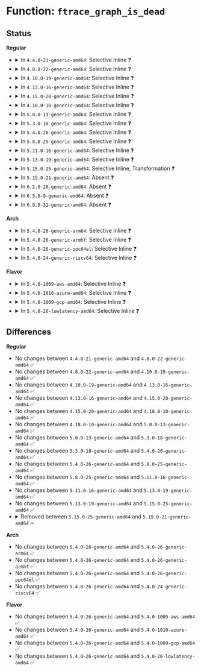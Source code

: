 # Function: <code>ftrace_graph_is_dead</code>

## Status
<b>Regular</b>
<ul>
<li>
<details>
<summary>In <code>4.4.0-21-generic-amd64</code>: Selective Inline ❓</summary>

```c
bool ftrace_graph_is_dead()
```

```json
{
  "name": "ftrace_graph_is_dead",
  "collision_type": "Unique Global",
  "inline_type": "Selective",
  "funcs": [
    {
      "addr": 18446744071580258960,
      "name": "ftrace_graph_is_dead",
      "external": true,
      "loc": "kernel/trace/trace_functions_graph.c:26",
      "file": "kernel/trace/trace_functions_graph.c",
      "inline": "not declared, inlined",
      "caller_inline": [],
      "caller_func": [
        "arch/x86/kernel/ftrace.c:prepare_ftrace_return"
      ]
    }
  ],
  "symbols": [
    {
      "addr": 18446744071580258960,
      "name": "ftrace_graph_is_dead",
      "section": ".text",
      "bind": "STB_GLOBAL",
      "size": 13
    }
  ]
}
```
</details>
</li>
<li>
<details>
<summary>In <code>4.8.0-22-generic-amd64</code>: Selective Inline ❓</summary>

```c
bool ftrace_graph_is_dead()
```

```json
{
  "name": "ftrace_graph_is_dead",
  "collision_type": "Unique Global",
  "inline_type": "Selective",
  "funcs": [
    {
      "addr": 18446744071580302160,
      "name": "ftrace_graph_is_dead",
      "external": true,
      "loc": "kernel/trace/trace_functions_graph.c:27",
      "file": "kernel/trace/trace_functions_graph.c",
      "inline": "not declared, inlined",
      "caller_inline": [],
      "caller_func": [
        "arch/x86/kernel/ftrace.c:prepare_ftrace_return"
      ]
    }
  ],
  "symbols": [
    {
      "addr": 18446744071580302160,
      "name": "ftrace_graph_is_dead",
      "section": ".text",
      "bind": "STB_GLOBAL",
      "size": 13
    }
  ]
}
```
</details>
</li>
<li>
<details>
<summary>In <code>4.10.0-19-generic-amd64</code>: Selective Inline ❓</summary>

```c
bool ftrace_graph_is_dead()
```

```json
{
  "name": "ftrace_graph_is_dead",
  "collision_type": "Unique Global",
  "inline_type": "Selective",
  "funcs": [
    {
      "addr": 18446744071580348032,
      "name": "ftrace_graph_is_dead",
      "external": true,
      "loc": "kernel/trace/trace_functions_graph.c:27",
      "file": "kernel/trace/trace_functions_graph.c",
      "inline": "not declared, inlined",
      "caller_inline": [],
      "caller_func": [
        "arch/x86/kernel/ftrace.c:prepare_ftrace_return"
      ]
    }
  ],
  "symbols": [
    {
      "addr": 18446744071580348032,
      "name": "ftrace_graph_is_dead",
      "section": ".text",
      "bind": "STB_GLOBAL",
      "size": 13
    }
  ]
}
```
</details>
</li>
<li>
<details>
<summary>In <code>4.13.0-16-generic-amd64</code>: Selective Inline ❓</summary>

```c
bool ftrace_graph_is_dead()
```

```json
{
  "name": "ftrace_graph_is_dead",
  "collision_type": "Unique Global",
  "inline_type": "Selective",
  "funcs": [
    {
      "addr": 18446744071580360864,
      "name": "ftrace_graph_is_dead",
      "external": true,
      "loc": "kernel/trace/trace_functions_graph.c:27",
      "file": "kernel/trace/trace_functions_graph.c",
      "inline": "not declared, inlined",
      "caller_inline": [],
      "caller_func": [
        "arch/x86/kernel/ftrace.c:prepare_ftrace_return"
      ]
    }
  ],
  "symbols": [
    {
      "addr": 18446744071580360864,
      "name": "ftrace_graph_is_dead",
      "section": ".text",
      "bind": "STB_GLOBAL",
      "size": 13
    }
  ]
}
```
</details>
</li>
<li>
<details>
<summary>In <code>4.15.0-20-generic-amd64</code>: Selective Inline ❓</summary>

```c
bool ftrace_graph_is_dead()
```

```json
{
  "name": "ftrace_graph_is_dead",
  "collision_type": "Unique Global",
  "inline_type": "Selective",
  "funcs": [
    {
      "addr": 18446744071580414512,
      "name": "ftrace_graph_is_dead",
      "external": true,
      "loc": "kernel/trace/trace_functions_graph.c:28",
      "file": "kernel/trace/trace_functions_graph.c",
      "inline": "not declared, inlined",
      "caller_inline": [],
      "caller_func": [
        "arch/x86/kernel/ftrace.c:prepare_ftrace_return"
      ]
    }
  ],
  "symbols": [
    {
      "addr": 18446744071580414512,
      "name": "ftrace_graph_is_dead",
      "section": ".text",
      "bind": "STB_GLOBAL",
      "size": 13
    }
  ]
}
```
</details>
</li>
<li>
<details>
<summary>In <code>4.18.0-10-generic-amd64</code>: Selective Inline ❓</summary>

```c
bool ftrace_graph_is_dead()
```

```json
{
  "name": "ftrace_graph_is_dead",
  "collision_type": "Unique Global",
  "inline_type": "Selective",
  "funcs": [
    {
      "addr": 18446744071580476240,
      "name": "ftrace_graph_is_dead",
      "external": true,
      "loc": "kernel/trace/trace_functions_graph.c:28",
      "file": "kernel/trace/trace_functions_graph.c",
      "inline": "not declared, inlined",
      "caller_inline": [
        "kernel/trace/trace_functions_graph.c:ftrace_push_return_trace"
      ],
      "caller_func": [
        "arch/x86/kernel/ftrace.c:prepare_ftrace_return"
      ]
    }
  ],
  "symbols": [
    {
      "addr": 18446744071580476208,
      "name": "ftrace_graph_is_dead",
      "section": ".text",
      "bind": "STB_GLOBAL",
      "size": 8
    }
  ]
}
```
</details>
</li>
<li>
<details>
<summary>In <code>5.0.0-13-generic-amd64</code>: Selective Inline ❓</summary>

```c
bool ftrace_graph_is_dead()
```

```json
{
  "name": "ftrace_graph_is_dead",
  "collision_type": "Unique Global",
  "inline_type": "Selective",
  "funcs": [
    {
      "addr": 18446744071580550276,
      "name": "ftrace_graph_is_dead",
      "external": true,
      "loc": "kernel/trace/fgraph.c:39",
      "file": "kernel/trace/fgraph.c",
      "inline": "not declared, inlined",
      "caller_inline": [
        "kernel/trace/fgraph.c:function_graph_enter"
      ],
      "caller_func": [
        "arch/x86/kernel/ftrace.c:prepare_ftrace_return"
      ]
    }
  ],
  "symbols": [
    {
      "addr": 18446744071580550176,
      "name": "ftrace_graph_is_dead",
      "section": ".text",
      "bind": "STB_GLOBAL",
      "size": 8
    }
  ]
}
```
</details>
</li>
<li>
<details>
<summary>In <code>5.3.0-18-generic-amd64</code>: Selective Inline ❓</summary>

```c
bool ftrace_graph_is_dead()
```

```json
{
  "name": "ftrace_graph_is_dead",
  "collision_type": "Unique Global",
  "inline_type": "Selective",
  "funcs": [
    {
      "addr": 18446744071580607236,
      "name": "ftrace_graph_is_dead",
      "external": true,
      "loc": "kernel/trace/fgraph.c:39",
      "file": "kernel/trace/fgraph.c",
      "inline": "not declared, inlined",
      "caller_inline": [
        "kernel/trace/fgraph.c:function_graph_enter"
      ],
      "caller_func": [
        "arch/x86/kernel/ftrace.c:prepare_ftrace_return"
      ]
    }
  ],
  "symbols": [
    {
      "addr": 18446744071580607136,
      "name": "ftrace_graph_is_dead",
      "section": ".text",
      "bind": "STB_GLOBAL",
      "size": 8
    }
  ]
}
```
</details>
</li>
<li>
<details>
<summary>In <code>5.4.0-26-generic-amd64</code>: Selective Inline ❓</summary>

```c
bool ftrace_graph_is_dead()
```

```json
{
  "name": "ftrace_graph_is_dead",
  "collision_type": "Unique Global",
  "inline_type": "Selective",
  "funcs": [
    {
      "addr": 18446744071580654196,
      "name": "ftrace_graph_is_dead",
      "external": true,
      "loc": "kernel/trace/fgraph.c:39",
      "file": "kernel/trace/fgraph.c",
      "inline": "not declared, inlined",
      "caller_inline": [
        "kernel/trace/fgraph.c:function_graph_enter"
      ],
      "caller_func": [
        "arch/x86/kernel/ftrace.c:prepare_ftrace_return"
      ]
    }
  ],
  "symbols": [
    {
      "addr": 18446744071580654096,
      "name": "ftrace_graph_is_dead",
      "section": ".text",
      "bind": "STB_GLOBAL",
      "size": 8
    }
  ]
}
```
</details>
</li>
<li>
<details>
<summary>In <code>5.8.0-25-generic-amd64</code>: Selective Inline ❓</summary>

```c
bool ftrace_graph_is_dead()
```

```json
{
  "name": "ftrace_graph_is_dead",
  "collision_type": "Unique Global",
  "inline_type": "Selective",
  "funcs": [
    {
      "addr": 18446744071580755936,
      "name": "ftrace_graph_is_dead",
      "external": true,
      "loc": "kernel/trace/fgraph.c:39",
      "file": "kernel/trace/fgraph.c",
      "inline": "not declared, inlined",
      "caller_inline": [],
      "caller_func": [
        "arch/x86/kernel/ftrace.c:prepare_ftrace_return"
      ]
    }
  ],
  "symbols": [
    {
      "addr": 18446744071580756448,
      "name": "ftrace_graph_is_dead",
      "section": ".text",
      "bind": "STB_GLOBAL",
      "size": 8
    }
  ]
}
```
</details>
</li>
<li>
<details>
<summary>In <code>5.11.0-16-generic-amd64</code>: Selective Inline ❓</summary>

```c
bool ftrace_graph_is_dead()
```

```json
{
  "name": "ftrace_graph_is_dead",
  "collision_type": "Unique Global",
  "inline_type": "Selective",
  "funcs": [
    {
      "addr": 18446744071580743984,
      "name": "ftrace_graph_is_dead",
      "external": true,
      "loc": "kernel/trace/fgraph.c:39",
      "file": "kernel/trace/fgraph.c",
      "inline": "not declared, inlined",
      "caller_inline": [],
      "caller_func": [
        "arch/x86/kernel/ftrace.c:prepare_ftrace_return"
      ]
    }
  ],
  "symbols": [
    {
      "addr": 18446744071580744528,
      "name": "ftrace_graph_is_dead",
      "section": ".text",
      "bind": "STB_GLOBAL",
      "size": 8
    }
  ]
}
```
</details>
</li>
<li>
<details>
<summary>In <code>5.13.0-19-generic-amd64</code>: Selective Inline ❓</summary>

```c
bool ftrace_graph_is_dead()
```

```json
{
  "name": "ftrace_graph_is_dead",
  "collision_type": "Unique Global",
  "inline_type": "Selective",
  "funcs": [
    {
      "addr": 18446744071580749065,
      "name": "ftrace_graph_is_dead",
      "external": true,
      "loc": "kernel/trace/fgraph.c:39",
      "file": "kernel/trace/fgraph.c",
      "inline": "not declared, inlined",
      "caller_inline": [
        "kernel/trace/fgraph.c:function_graph_enter"
      ],
      "caller_func": [
        "arch/x86/kernel/ftrace.c:prepare_ftrace_return"
      ]
    }
  ],
  "symbols": [
    {
      "addr": 18446744071580748928,
      "name": "ftrace_graph_is_dead",
      "section": ".text",
      "bind": "STB_GLOBAL",
      "size": 8
    }
  ]
}
```
</details>
</li>
<li>
<details>
<summary>In <code>5.15.0-25-generic-amd64</code>: Selective Inline, Transformation ❓</summary>

```c
bool ftrace_graph_is_dead()
```

```json
{
  "name": "ftrace_graph_is_dead",
  "collision_type": "Unique Global",
  "inline_type": "Selective",
  "funcs": [
    {
      "addr": 18446744071580932457,
      "name": "ftrace_graph_is_dead",
      "external": true,
      "loc": "kernel/trace/fgraph.c:39",
      "file": "kernel/trace/fgraph.c",
      "inline": "not declared, inlined",
      "caller_inline": [
        "kernel/trace/fgraph.c:function_graph_enter"
      ],
      "caller_func": [
        "arch/x86/kernel/ftrace.c:prepare_ftrace_return"
      ]
    }
  ],
  "symbols": [
    {
      "addr": 18446744071592173910,
      "name": "ftrace_graph_is_dead.cold",
      "section": ".text",
      "bind": "STB_LOCAL",
      "size": 32
    },
    {
      "addr": 18446744071580932304,
      "name": "ftrace_graph_is_dead",
      "section": ".text",
      "bind": "STB_GLOBAL",
      "size": 19
    }
  ]
}
```
</details>
</li>
<li>
<details>
<summary>In <code>5.19.0-21-generic-amd64</code>: Absent ❓</summary>

```json
{
  "name": "ftrace_graph_is_dead",
  "collision_type": "Static Duplication",
  "inline_type": "Full",
  "funcs": [
    {
      "addr": 18446744071579455568,
      "name": "ftrace_graph_is_dead",
      "external": false,
      "loc": "include/linux/ftrace.h:1034",
      "file": "arch/x86/kernel/ftrace.c",
      "inline": "declared, inlined",
      "caller_inline": [
        "arch/x86/kernel/ftrace.c:prepare_ftrace_return"
      ],
      "caller_func": []
    },
    {
      "addr": 18446744071581172349,
      "name": "ftrace_graph_is_dead",
      "external": false,
      "loc": "include/linux/ftrace.h:1034",
      "file": "kernel/trace/fgraph.c",
      "inline": "declared, inlined",
      "caller_inline": [
        "kernel/trace/fgraph.c:function_graph_enter"
      ],
      "caller_func": []
    }
  ],
  "symbols": []
}
```
</details>
</li>
<li>
<details>
<summary>In <code>6.2.0-20-generic-amd64</code>: Absent ❓</summary>

```json
{
  "name": "ftrace_graph_is_dead",
  "collision_type": "Static Duplication",
  "inline_type": "Full",
  "funcs": [
    {
      "addr": 18446744071579544368,
      "name": "ftrace_graph_is_dead",
      "external": false,
      "loc": "include/linux/ftrace.h:1104",
      "file": "arch/x86/kernel/ftrace.c",
      "inline": "declared, inlined",
      "caller_inline": [
        "arch/x86/kernel/ftrace.c:prepare_ftrace_return"
      ],
      "caller_func": []
    },
    {
      "addr": 18446744071581487261,
      "name": "ftrace_graph_is_dead",
      "external": false,
      "loc": "include/linux/ftrace.h:1104",
      "file": "kernel/trace/fgraph.c",
      "inline": "declared, inlined",
      "caller_inline": [
        "kernel/trace/fgraph.c:function_graph_enter"
      ],
      "caller_func": []
    }
  ],
  "symbols": []
}
```
</details>
</li>
<li>
<details>
<summary>In <code>6.5.0-9-generic-amd64</code>: Absent ❓</summary>

```json
{
  "name": "ftrace_graph_is_dead",
  "collision_type": "Static Duplication",
  "inline_type": "Full",
  "funcs": [
    {
      "addr": 18446744071579557606,
      "name": "ftrace_graph_is_dead",
      "external": false,
      "loc": "include/linux/ftrace.h:1109",
      "file": "arch/x86/kernel/ftrace.c",
      "inline": "declared, inlined",
      "caller_inline": [
        "arch/x86/kernel/ftrace.c:prepare_ftrace_return"
      ],
      "caller_func": []
    },
    {
      "addr": 18446744071581605181,
      "name": "ftrace_graph_is_dead",
      "external": false,
      "loc": "include/linux/ftrace.h:1109",
      "file": "kernel/trace/fgraph.c",
      "inline": "declared, inlined",
      "caller_inline": [
        "kernel/trace/fgraph.c:function_graph_enter"
      ],
      "caller_func": []
    }
  ],
  "symbols": []
}
```
</details>
</li>
<li>
<details>
<summary>In <code>6.8.0-31-generic-amd64</code>: Absent ❓</summary>

```json
{
  "name": "ftrace_graph_is_dead",
  "collision_type": "Static Duplication",
  "inline_type": "Full",
  "funcs": [
    {
      "addr": 18446744071579585126,
      "name": "ftrace_graph_is_dead",
      "external": false,
      "loc": "include/linux/ftrace.h:1104",
      "file": "arch/x86/kernel/ftrace.c",
      "inline": "declared, inlined",
      "caller_inline": [
        "arch/x86/kernel/ftrace.c:prepare_ftrace_return"
      ],
      "caller_func": []
    },
    {
      "addr": 18446744071581717613,
      "name": "ftrace_graph_is_dead",
      "external": false,
      "loc": "include/linux/ftrace.h:1104",
      "file": "kernel/trace/fgraph.c",
      "inline": "declared, inlined",
      "caller_inline": [
        "kernel/trace/fgraph.c:function_graph_enter"
      ],
      "caller_func": []
    }
  ],
  "symbols": []
}
```
</details>
</li>
</ul>
<b>Arch</b>
<ul>
<li>
<details>
<summary>In <code>5.4.0-26-generic-arm64</code>: Selective Inline ❓</summary>

```c
bool ftrace_graph_is_dead()
```

```json
{
  "name": "ftrace_graph_is_dead",
  "collision_type": "Unique Global",
  "inline_type": "Selective",
  "funcs": [
    {
      "addr": 18446603336491958600,
      "name": "ftrace_graph_is_dead",
      "external": true,
      "loc": "kernel/trace/fgraph.c:39",
      "file": "kernel/trace/fgraph.c",
      "inline": "not declared, inlined",
      "caller_inline": [
        "kernel/trace/fgraph.c:function_graph_enter"
      ],
      "caller_func": []
    }
  ],
  "symbols": [
    {
      "addr": 18446603336491958512,
      "name": "ftrace_graph_is_dead",
      "section": ".text",
      "bind": "STB_GLOBAL",
      "size": 12
    }
  ]
}
```
</details>
</li>
<li>
<details>
<summary>In <code>5.4.0-26-generic-armhf</code>: Selective Inline ❓</summary>

```c
bool ftrace_graph_is_dead()
```

```json
{
  "name": "ftrace_graph_is_dead",
  "collision_type": "Unique Global",
  "inline_type": "Selective",
  "funcs": [
    {
      "addr": 3225894144,
      "name": "ftrace_graph_is_dead",
      "external": true,
      "loc": "kernel/trace/fgraph.c:39",
      "file": "kernel/trace/fgraph.c",
      "inline": "not declared, inlined",
      "caller_inline": [
        "kernel/trace/fgraph.c:function_graph_enter"
      ],
      "caller_func": []
    }
  ],
  "symbols": [
    {
      "addr": 3225893984,
      "name": "ftrace_graph_is_dead",
      "section": ".text",
      "bind": "STB_GLOBAL",
      "size": 28
    }
  ]
}
```
</details>
</li>
<li>
<details>
<summary>In <code>5.4.0-26-generic-ppc64el</code>: Selective Inline ❓</summary>

```c
bool ftrace_graph_is_dead()
```

```json
{
  "name": "ftrace_graph_is_dead",
  "collision_type": "Unique Global",
  "inline_type": "Selective",
  "funcs": [
    {
      "addr": 13835058055285064660,
      "name": "ftrace_graph_is_dead",
      "external": true,
      "loc": "kernel/trace/fgraph.c:39",
      "file": "kernel/trace/fgraph.c",
      "inline": "not declared, inlined",
      "caller_inline": [
        "kernel/trace/fgraph.c:function_graph_enter"
      ],
      "caller_func": [
        "arch/powerpc/kernel/trace/ftrace.c:prepare_ftrace_return"
      ]
    }
  ],
  "symbols": [
    {
      "addr": 13835058055285064528,
      "name": "ftrace_graph_is_dead",
      "section": ".text",
      "bind": "STB_GLOBAL",
      "size": 20
    }
  ]
}
```
</details>
</li>
<li>
<details>
<summary>In <code>5.4.0-24-generic-riscv64</code>: Selective Inline ❓</summary>

```c
bool ftrace_graph_is_dead()
```

```json
{
  "name": "ftrace_graph_is_dead",
  "collision_type": "Unique Global",
  "inline_type": "Selective",
  "funcs": [
    {
      "addr": 18446743936272232714,
      "name": "ftrace_graph_is_dead",
      "external": true,
      "loc": "kernel/trace/fgraph.c:39",
      "file": "kernel/trace/fgraph.c",
      "inline": "not declared, inlined",
      "caller_inline": [
        "kernel/trace/fgraph.c:function_graph_enter"
      ],
      "caller_func": []
    }
  ],
  "symbols": [
    {
      "addr": 18446743936272232630,
      "name": "ftrace_graph_is_dead",
      "section": ".text",
      "bind": "STB_GLOBAL",
      "size": 20
    }
  ]
}
```
</details>
</li>
</ul>
<b>Flavor</b>
<ul>
<li>
<details>
<summary>In <code>5.4.0-1009-aws-amd64</code>: Selective Inline ❓</summary>

```c
bool ftrace_graph_is_dead()
```

```json
{
  "name": "ftrace_graph_is_dead",
  "collision_type": "Unique Global",
  "inline_type": "Selective",
  "funcs": [
    {
      "addr": 18446744071580622996,
      "name": "ftrace_graph_is_dead",
      "external": true,
      "loc": "kernel/trace/fgraph.c:39",
      "file": "kernel/trace/fgraph.c",
      "inline": "not declared, inlined",
      "caller_inline": [
        "kernel/trace/fgraph.c:function_graph_enter"
      ],
      "caller_func": [
        "arch/x86/kernel/ftrace.c:prepare_ftrace_return"
      ]
    }
  ],
  "symbols": [
    {
      "addr": 18446744071580622896,
      "name": "ftrace_graph_is_dead",
      "section": ".text",
      "bind": "STB_GLOBAL",
      "size": 8
    }
  ]
}
```
</details>
</li>
<li>
<details>
<summary>In <code>5.4.0-1010-azure-amd64</code>: Selective Inline ❓</summary>

```c
bool ftrace_graph_is_dead()
```

```json
{
  "name": "ftrace_graph_is_dead",
  "collision_type": "Unique Global",
  "inline_type": "Selective",
  "funcs": [
    {
      "addr": 18446744071580569252,
      "name": "ftrace_graph_is_dead",
      "external": true,
      "loc": "kernel/trace/fgraph.c:39",
      "file": "kernel/trace/fgraph.c",
      "inline": "not declared, inlined",
      "caller_inline": [
        "kernel/trace/fgraph.c:function_graph_enter"
      ],
      "caller_func": [
        "arch/x86/kernel/ftrace.c:prepare_ftrace_return"
      ]
    }
  ],
  "symbols": [
    {
      "addr": 18446744071580569152,
      "name": "ftrace_graph_is_dead",
      "section": ".text",
      "bind": "STB_GLOBAL",
      "size": 8
    }
  ]
}
```
</details>
</li>
<li>
<details>
<summary>In <code>5.4.0-1009-gcp-amd64</code>: Selective Inline ❓</summary>

```c
bool ftrace_graph_is_dead()
```

```json
{
  "name": "ftrace_graph_is_dead",
  "collision_type": "Unique Global",
  "inline_type": "Selective",
  "funcs": [
    {
      "addr": 18446744071580614244,
      "name": "ftrace_graph_is_dead",
      "external": true,
      "loc": "kernel/trace/fgraph.c:39",
      "file": "kernel/trace/fgraph.c",
      "inline": "not declared, inlined",
      "caller_inline": [
        "kernel/trace/fgraph.c:function_graph_enter"
      ],
      "caller_func": [
        "arch/x86/kernel/ftrace.c:prepare_ftrace_return"
      ]
    }
  ],
  "symbols": [
    {
      "addr": 18446744071580614144,
      "name": "ftrace_graph_is_dead",
      "section": ".text",
      "bind": "STB_GLOBAL",
      "size": 8
    }
  ]
}
```
</details>
</li>
<li>
<details>
<summary>In <code>5.4.0-26-lowlatency-amd64</code>: Selective Inline ❓</summary>

```c
bool ftrace_graph_is_dead()
```

```json
{
  "name": "ftrace_graph_is_dead",
  "collision_type": "Unique Global",
  "inline_type": "Selective",
  "funcs": [
    {
      "addr": 18446744071580671700,
      "name": "ftrace_graph_is_dead",
      "external": true,
      "loc": "kernel/trace/fgraph.c:39",
      "file": "kernel/trace/fgraph.c",
      "inline": "not declared, inlined",
      "caller_inline": [
        "kernel/trace/fgraph.c:function_graph_enter"
      ],
      "caller_func": [
        "arch/x86/kernel/ftrace.c:prepare_ftrace_return"
      ]
    }
  ],
  "symbols": [
    {
      "addr": 18446744071580671600,
      "name": "ftrace_graph_is_dead",
      "section": ".text",
      "bind": "STB_GLOBAL",
      "size": 8
    }
  ]
}
```
</details>
</li>
</ul>

## Differences
<b>Regular</b>
<ul>
<li>
No changes between <code>4.4.0-21-generic-amd64</code> and <code>4.8.0-22-generic-amd64</code> ✅
</li>
<li>
No changes between <code>4.8.0-22-generic-amd64</code> and <code>4.10.0-19-generic-amd64</code> ✅
</li>
<li>
No changes between <code>4.10.0-19-generic-amd64</code> and <code>4.13.0-16-generic-amd64</code> ✅
</li>
<li>
No changes between <code>4.13.0-16-generic-amd64</code> and <code>4.15.0-20-generic-amd64</code> ✅
</li>
<li>
No changes between <code>4.15.0-20-generic-amd64</code> and <code>4.18.0-10-generic-amd64</code> ✅
</li>
<li>
No changes between <code>4.18.0-10-generic-amd64</code> and <code>5.0.0-13-generic-amd64</code> ✅
</li>
<li>
No changes between <code>5.0.0-13-generic-amd64</code> and <code>5.3.0-18-generic-amd64</code> ✅
</li>
<li>
No changes between <code>5.3.0-18-generic-amd64</code> and <code>5.4.0-26-generic-amd64</code> ✅
</li>
<li>
No changes between <code>5.4.0-26-generic-amd64</code> and <code>5.8.0-25-generic-amd64</code> ✅
</li>
<li>
No changes between <code>5.8.0-25-generic-amd64</code> and <code>5.11.0-16-generic-amd64</code> ✅
</li>
<li>
No changes between <code>5.11.0-16-generic-amd64</code> and <code>5.13.0-19-generic-amd64</code> ✅
</li>
<li>
No changes between <code>5.13.0-19-generic-amd64</code> and <code>5.15.0-25-generic-amd64</code> ✅
</li>
<li>
<details>
<summary>Removed between <code>5.15.0-25-generic-amd64</code> and <code>5.19.0-21-generic-amd64</code> ➖</summary>

```c
bool ftrace_graph_is_dead()
```
</details>
</li>
</ul>
<b>Arch</b>
<ul>
<li>
No changes between <code>5.4.0-26-generic-amd64</code> and <code>5.4.0-26-generic-arm64</code> ✅
</li>
<li>
No changes between <code>5.4.0-26-generic-amd64</code> and <code>5.4.0-26-generic-armhf</code> ✅
</li>
<li>
No changes between <code>5.4.0-26-generic-amd64</code> and <code>5.4.0-26-generic-ppc64el</code> ✅
</li>
<li>
No changes between <code>5.4.0-26-generic-amd64</code> and <code>5.4.0-24-generic-riscv64</code> ✅
</li>
</ul>
<b>Flavor</b>
<ul>
<li>
No changes between <code>5.4.0-26-generic-amd64</code> and <code>5.4.0-1009-aws-amd64</code> ✅
</li>
<li>
No changes between <code>5.4.0-26-generic-amd64</code> and <code>5.4.0-1010-azure-amd64</code> ✅
</li>
<li>
No changes between <code>5.4.0-26-generic-amd64</code> and <code>5.4.0-1009-gcp-amd64</code> ✅
</li>
<li>
No changes between <code>5.4.0-26-generic-amd64</code> and <code>5.4.0-26-lowlatency-amd64</code> ✅
</li>
</ul>
